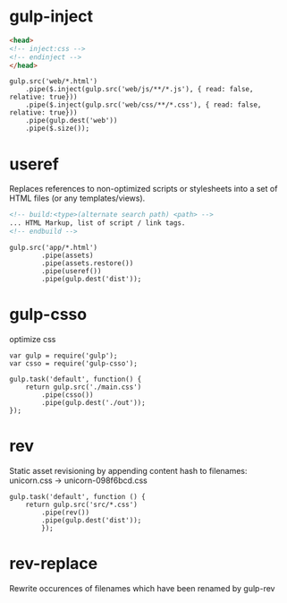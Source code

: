 ﻿# gulp-inject
```HTML
<head>
<!-- inject:css -->
<!-- endinject -->
</head>
```

```JS
gulp.src('web/*.html')
    .pipe($.inject(gulp.src('web/js/**/*.js'), { read: false, relative: true}))
    .pipe($.inject(gulp.src('web/css/**/*.css'), { read: false, relative: true}))
    .pipe(gulp.dest('web'))
    .pipe($.size());
```

# useref
Replaces references to non-optimized scripts or stylesheets into a set of HTML files (or any templates/views).
```HTML
<!-- build:<type>(alternate search path) <path> -->
... HTML Markup, list of script / link tags.
<!-- endbuild -->
```

```JS
gulp.src('app/*.html')
        .pipe(assets)
        .pipe(assets.restore())
        .pipe(useref())
        .pipe(gulp.dest('dist'));
```

# gulp-csso
optimize css

```JS
var gulp = require('gulp');
var csso = require('gulp-csso');

gulp.task('default', function() {
    return gulp.src('./main.css')
        .pipe(csso())
        .pipe(gulp.dest('./out'));
});
```

# rev
Static asset revisioning by appending content hash to filenames: unicorn.css → unicorn-098f6bcd.css

```JS
gulp.task('default', function () {
    return gulp.src('src/*.css')
        .pipe(rev())
        .pipe(gulp.dest('dist'));
        });
```

# rev-replace
Rewrite occurences of filenames which have been renamed by gulp-rev